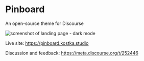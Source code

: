 # Pinboard

An open-source theme for Discourse

![screenshot of landing page - dark mode](https://user-images.githubusercontent.com/26887899/213835950-5a2a1c9d-dc95-4328-a1bf-108716dbe373.png)

Live site: https://pinboard.kostka.studio

Discussion and feedback: https://meta.discourse.org/t/252446

